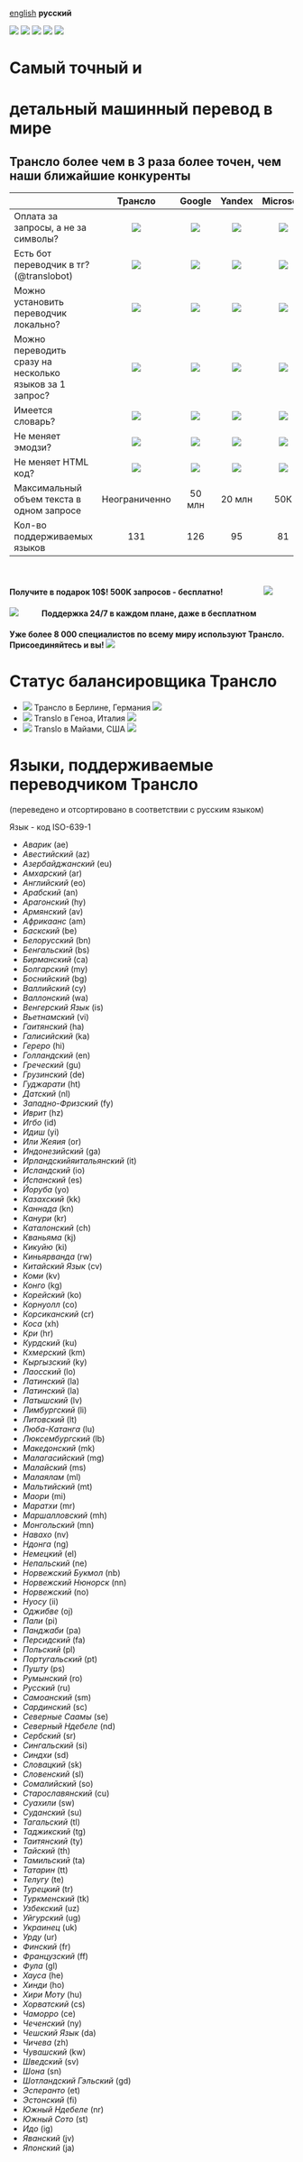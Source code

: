 [english](https://github.com/armanokka/transloapi/blob/main/about/en/README.md) **русский**

![](https://img.shields.io/badge/release%20date-june%202021-D4AB3F?style=flat-square) ![](https://img.shields.io/badge/last%20updated-june%202022-3FD476?style=flat-square) ![](https://img.shields.io/badge/used%20by-1.1k%20projects-007bff?style=flat-square) ![](https://img.shields.io/badge/tests-211%20passed-EC7647?style=flat-square) [![](https://img.shields.io/badge/-telegram%20bot-white?logo=telegram&style=for-the-badge)](https://t.me/translobot?start=rapidapi)
# Самый точный и
# детальный машинный перевод в мире
## Трансло более чем в 3 раза более точен, чем наши ближайшие конкуренты

|                                                         |                              Трансло                              |                               Google                               |                               Yandex                               |                             Microsoft                              |                             Lingvanex                              |                               Deepl                                |
|---------------------------------------------------------|:-----------------------------------------------------------------:|:------------------------------------------------------------------:|:------------------------------------------------------------------:|:------------------------------------------------------------------:|:------------------------------------------------------------------:|:------------------------------------------------------------------:|
| Оплата за запросы, а не за символы?                     | ![](https://i.ibb.co/cJKZDrz/done-FILL0-wght400-GRAD0-opsz20.png) | ![](https://i.ibb.co/sCVDjk2/close-FILL0-wght400-GRAD0-opsz20.png) | ![](https://i.ibb.co/sCVDjk2/close-FILL0-wght400-GRAD0-opsz20.png) | ![](https://i.ibb.co/sCVDjk2/close-FILL0-wght400-GRAD0-opsz20.png) | ![](https://i.ibb.co/sCVDjk2/close-FILL0-wght400-GRAD0-opsz20.png) | ![](https://i.ibb.co/sCVDjk2/close-FILL0-wght400-GRAD0-opsz20.png) |
| Есть бот переводчик в тг?  (@translobot)                | ![](https://i.ibb.co/cJKZDrz/done-FILL0-wght400-GRAD0-opsz20.png) | ![](https://i.ibb.co/sCVDjk2/close-FILL0-wght400-GRAD0-opsz20.png) | ![](https://i.ibb.co/sCVDjk2/close-FILL0-wght400-GRAD0-opsz20.png) | ![](https://i.ibb.co/sCVDjk2/close-FILL0-wght400-GRAD0-opsz20.png) | ![](https://i.ibb.co/sCVDjk2/close-FILL0-wght400-GRAD0-opsz20.png) | ![](https://i.ibb.co/sCVDjk2/close-FILL0-wght400-GRAD0-opsz20.png) |
| Можно установить переводчик локально?                   | ![](https://i.ibb.co/cJKZDrz/done-FILL0-wght400-GRAD0-opsz20.png) | ![](https://i.ibb.co/sCVDjk2/close-FILL0-wght400-GRAD0-opsz20.png) | ![](https://i.ibb.co/sCVDjk2/close-FILL0-wght400-GRAD0-opsz20.png) | ![](https://i.ibb.co/sCVDjk2/close-FILL0-wght400-GRAD0-opsz20.png) | ![](https://i.ibb.co/sCVDjk2/close-FILL0-wght400-GRAD0-opsz20.png) | ![](https://i.ibb.co/sCVDjk2/close-FILL0-wght400-GRAD0-opsz20.png) |
| Можно переводить сразу на несколько языков за 1 запрос? | ![](https://i.ibb.co/cJKZDrz/done-FILL0-wght400-GRAD0-opsz20.png) | ![](https://i.ibb.co/cJKZDrz/done-FILL0-wght400-GRAD0-opsz20.png)  | ![](https://i.ibb.co/sCVDjk2/close-FILL0-wght400-GRAD0-opsz20.png) | ![](https://i.ibb.co/sCVDjk2/close-FILL0-wght400-GRAD0-opsz20.png) | ![](https://i.ibb.co/sCVDjk2/close-FILL0-wght400-GRAD0-opsz20.png) | ![](https://i.ibb.co/sCVDjk2/close-FILL0-wght400-GRAD0-opsz20.png) |
| Имеется словарь?                                        | ![](https://i.ibb.co/cJKZDrz/done-FILL0-wght400-GRAD0-opsz20.png) | ![](https://i.ibb.co/cJKZDrz/done-FILL0-wght400-GRAD0-opsz20.png)  | ![](https://i.ibb.co/cJKZDrz/done-FILL0-wght400-GRAD0-opsz20.png)  | ![](https://i.ibb.co/sCVDjk2/close-FILL0-wght400-GRAD0-opsz20.png) | ![](https://i.ibb.co/sCVDjk2/close-FILL0-wght400-GRAD0-opsz20.png) | ![](https://i.ibb.co/sCVDjk2/close-FILL0-wght400-GRAD0-opsz20.png) |
| Не меняет эмодзи?                                       | ![](https://i.ibb.co/cJKZDrz/done-FILL0-wght400-GRAD0-opsz20.png) | ![](https://i.ibb.co/cJKZDrz/done-FILL0-wght400-GRAD0-opsz20.png)  | ![](https://i.ibb.co/cJKZDrz/done-FILL0-wght400-GRAD0-opsz20.png)  | ![](https://i.ibb.co/cJKZDrz/done-FILL0-wght400-GRAD0-opsz20.png)  | ![](https://i.ibb.co/sCVDjk2/close-FILL0-wght400-GRAD0-opsz20.png) | ![](https://i.ibb.co/sCVDjk2/close-FILL0-wght400-GRAD0-opsz20.png) |
| Не меняет HTML код?                                     | ![](https://i.ibb.co/cJKZDrz/done-FILL0-wght400-GRAD0-opsz20.png) | ![](https://i.ibb.co/cJKZDrz/done-FILL0-wght400-GRAD0-opsz20.png)  | ![](https://i.ibb.co/cJKZDrz/done-FILL0-wght400-GRAD0-opsz20.png)  | ![](https://i.ibb.co/cJKZDrz/done-FILL0-wght400-GRAD0-opsz20.png)  | ![](https://i.ibb.co/cJKZDrz/done-FILL0-wght400-GRAD0-opsz20.png)  | ![](https://i.ibb.co/sCVDjk2/close-FILL0-wght400-GRAD0-opsz20.png) |
| Максимальный объем текста в одном запросе               |                           Неограниченно                           |                               50 млн                               |                               20 млн                               |                                50К                                 |                                40К                                 |                                10К                                 |
| Кол-во поддерживаемых языков                            |                                131                                |                                126                                 |                                 95                                 |                                 81                                 |                                 50                                 |                                 26                                 |
⠀
#### Получите в подарок 10$! 500K запросов - бесплатно!⠀⠀⠀⠀⠀⠀⠀![](https://i.ibb.co/GFyBV6R/Piglet-Disney-256px-5.gif)
#### ![](https://i.ibb.co/B43HQg2/ezgif-2-6cbcf8f99e.gif)⠀⠀⠀⠀Поддержка 24/7 в каждом плане, даже в бесплатном
#### Уже более 8 000 специалистов по всему миру используют Трансло. Присоединяйтесь и вы! ![](https://i.ibb.co/6m9V33M/People-Memes-256px-23.gif)

# Статус балансировщика Трансло
* ![](https://i.ibb.co/3vj6tyL/de.png) Трансло в Берлине, Германия [![](https://img.shields.io/badge/up-brightgreen)](http://beshka1.cns1.com.ua:8032/status)
* ![](https://i.ibb.co/j6mT2pr/it.png) Translo в Геноа, Италия [![](https://img.shields.io/badge/up-brightgreen)](https://pacific-forest-77334.herokuapp.com/status)
* ![](https://i.ibb.co/WnYDdyF/us.png) Translo в Майами, США [![](https://img.shields.io/badge/up-brightgreen)](https://evening-plateau-69630.herokuapp.com/status)
  ⠀

# Языки, поддерживаемые переводчиком Трансло
(переведено и отсортировано в соответствии с русским языком)

Язык - код ISO-639-1

* _Аварик_ (ae)
* _Авестийский_ (az)
* _Азербайджанский_ (eu)
* _Амхарский_ (ar)
* _Английский_ (eo)
* _Арабский_ (an)
* _Арагонский_ (hy)
* _Армянский_ (av)
* _Африкаанс_ (am)
* _Баскский_ (be)
* _Белорусский_ (bn)
* _Бенгальский_ (bs)
* _Бирманский_ (ca)
* _Болгарский_ (my)
* _Боснийский_ (bg)
* _Валлийский_ (cy)
* _Валлонский_ (wa)
* _Венгерский Язык_ (is)
* _Вьетнамский_ (vi)
* _Гаитянский_ (ha)
* _Галисийский_ (ka)
* _Гереро_ (hi)
* _Голландский_ (en)
* _Греческий_ (gu)
* _Грузинский_ (de)
* _Гуджарати_ (ht)
* _Датский_ (nl)
* _Западно-Фризский_ (fy)
* _Иврит_ (hz)
* _Игбо_ (id)
* _Идиш_ (yi)
* _Или Жеяия_ (or)
* _Индонезийский_ (ga)
* _Ирландскийяитальянский_ (it)
* _Исландский_ (io)
* _Испанский_ (es)
* _Йоруба_ (yo)
* _Казахский_ (kk)
* _Каннада_ (kn)
* _Канури_ (kr)
* _Каталонский_ (ch)
* _Кваньяма_ (kj)
* _Кикуйю_ (ki)
* _Киньярванда_ (rw)
* _Китайский Язык_ (cv)
* _Коми_ (kv)
* _Конго_ (kg)
* _Корейский_ (ko)
* _Корнуолл_ (co)
* _Корсиканский_ (cr)
* _Коса_ (xh)
* _Кри_ (hr)
* _Курдский_ (ku)
* _Кхмерский_ (km)
* _Кыргызский_ (ky)
* _Лаосский_ (lo)
* _Латинский_ (la)
* _Латинский_ (la)
* _Латышский_ (lv)
* _Лимбургский_ (li)
* _Литовский_ (lt)
* _Люба-Катанга_ (lu)
* _Люксембургский_ (lb)
* _Македонский_ (mk)
* _Малагасийский_ (mg)
* _Малайский_ (ms)
* _Малаялам_ (ml)
* _Мальтийский_ (mt)
* _Маори_ (mi)
* _Маратхи_ (mr)
* _Маршалловский_ (mh)
* _Монгольский_ (mn)
* _Навахо_ (nv)
* _Ндонга_ (ng)
* _Немецкий_ (el)
* _Непальский_ (ne)
* _Норвежский Букмол_ (nb)
* _Норвежский Нюнорск_ (nn)
* _Норвежский_ (no)
* _Нуосу_ (ii)
* _Оджибве_ (oj)
* _Пали_ (pi)
* _Панджаби_ (pa)
* _Персидский_ (fa)
* _Польский_ (pl)
* _Португальский_ (pt)
* _Пушту_ (ps)
* _Румынский_ (ro)
* _Русский_ (ru)
* _Самоанский_ (sm)
* _Сардинский_ (sc)
* _Северные Саамы_ (se)
* _Северный Ндебеле_ (nd)
* _Сербский_ (sr)
* _Сингальский_ (si)
* _Синдхи_ (sd)
* _Словацкий_ (sk)
* _Словенский_ (sl)
* _Сомалийский_ (so)
* _Старославянский_ (cu)
* _Суахили_ (sw)
* _Суданский_ (su)
* _Тагальский_ (tl)
* _Таджикский_ (tg)
* _Таитянский_ (ty)
* _Тайский_ (th)
* _Тамильский_ (ta)
* _Татарин_ (tt)
* _Телугу_ (te)
* _Турецкий_ (tr)
* _Туркменский_ (tk)
* _Узбекский_ (uz)
* _Уйгурский_ (ug)
* _Украинец_ (uk)
* _Урду_ (ur)
* _Финский_ (fr)
* _Французский_ (ff)
* _Фула_ (gl)
* _Хауса_ (he)
* _Хинди_ (ho)
* _Хири Моту_ (hu)
* _Хорватский_ (cs)
* _Чаморро_ (ce)
* _Чеченский_ (ny)
* _Чешский Язык_ (da)
* _Чичева_ (zh)
* _Чувашский_ (kw)
* _Шведский_ (sv)
* _Шона_ (sn)
* _Шотландский Гэльский_ (gd)
* _Эсперанто_ (et)
* _Эстонский_ (fi)
* _Южный Ндебеле_ (nr)
* _Южный Сото_ (st)
* _Идо_ (ig)
* _Яванский_ (jv)
* _Японский_ (ja)
